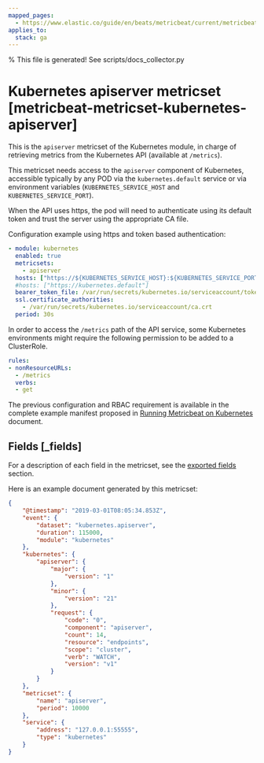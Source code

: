 ```yaml
---
mapped_pages:
  - https://www.elastic.co/guide/en/beats/metricbeat/current/metricbeat-metricset-kubernetes-apiserver.html
applies_to:
  stack: ga
---
```


% This file is generated! See scripts/docs_collector.py

# Kubernetes apiserver metricset [metricbeat-metricset-kubernetes-apiserver]

This is the `apiserver` metricset of the Kubernetes module, in charge of retrieving metrics from the Kubernetes API (available at `/metrics`).

This metricset needs access to the `apiserver` component of Kubernetes, accessible typically by any POD via the `kubernetes.default` service or via environment variables (`KUBERNETES_SERVICE_HOST` and `KUBERNETES_SERVICE_PORT`).

When the API uses https, the pod will need to authenticate using its default token and trust the server using the appropriate CA file.

Configuration example using https and token based authentication:

```yaml
- module: kubernetes
  enabled: true
  metricsets:
    - apiserver
  hosts: ["https://${KUBERNETES_SERVICE_HOST}:${KUBERNETES_SERVICE_PORT}"]
  #hosts: ["https://kubernetes.default"]
  bearer_token_file: /var/run/secrets/kubernetes.io/serviceaccount/token
  ssl.certificate_authorities:
    - /var/run/secrets/kubernetes.io/serviceaccount/ca.crt
  period: 30s
```

In order to access the `/metrics` path of the API service, some Kubernetes environments might require the following permission to be added to a ClusterRole.

```yaml
rules:
- nonResourceURLs:
  - /metrics
  verbs:
  - get
```

The previous configuration and RBAC requirement is available in the complete example manifest proposed in [Running Metricbeat on Kubernetes](/reference/metricbeat/running-on-kubernetes.md) document.

## Fields [_fields]

For a description of each field in the metricset, see the [exported fields](/reference/metricbeat/exported-fields-kubernetes.md) section.

Here is an example document generated by this metricset:

```json
{
    "@timestamp": "2019-03-01T08:05:34.853Z",
    "event": {
        "dataset": "kubernetes.apiserver",
        "duration": 115000,
        "module": "kubernetes"
    },
    "kubernetes": {
        "apiserver": {
            "major": {
                "version": "1"
            },
            "minor": {
                "version": "21"
            },
            "request": {
                "code": "0",
                "component": "apiserver",
                "count": 14,
                "resource": "endpoints",
                "scope": "cluster",
                "verb": "WATCH",
                "version": "v1"
            }
        }
    },
    "metricset": {
        "name": "apiserver",
        "period": 10000
    },
    "service": {
        "address": "127.0.0.1:55555",
        "type": "kubernetes"
    }
}
```
